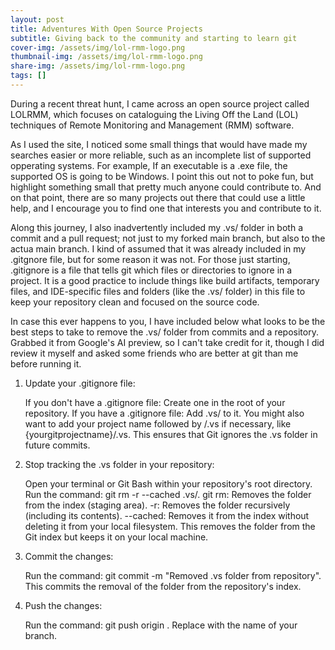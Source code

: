 ```yaml
---
layout: post
title: Adventures With Open Source Projects
subtitle: Giving back to the community and starting to learn git
cover-img: /assets/img/lol-rmm-logo.png
thumbnail-img: /assets/img/lol-rmm-logo.png
share-img: /assets/img/lol-rmm-logo.png
tags: []
---
```


During a recent threat hunt, I came across an open source project called LOLRMM, which focuses on cataloguing the Living Off the Land (LOL) techniques of Remote Monitoring and Management (RMM) software. 

As I used the site, I noticed some small things that would have made my searches easier or more reliable, such as an incomplete list of supported opperating systems. For example, If an executable is a .exe file, the supported OS is going to be Windows. I point this out not to poke fun, but highlight something small that pretty much anyone could contribute to. And on that point, there are so many projects out there that could use a little help, and I encourage you to find one that interests you and contribute to it.

Along this journey, I also inadvertently included my .vs/ folder in both a commit and a pull request; not just to my forked main branch, but also to the actua main branch. I kind of assumed that it was already included in my .gitgnore file, but for some reason it was not. For those just starting, .gitignore is a file that tells git which files or directories to ignore in a project. It is a good practice to include things like build artifacts, temporary files, and IDE-specific files and folders (like the .vs/ folder) in this file to keep your repository clean and focused on the source code.

In case this ever happens to you, I have included below what looks to be the best steps to take to remove the .vs/ folder from commits and a repository. Grabbed it from Google's AI preview, so I can't take credit for it, though I did review it myself and asked some friends who are better at git than me before running it.


1. Update your .gitignore file:

    If you don't have a .gitignore file: Create one in the root of your repository.
    If you have a .gitignore file: Add .vs/ to it. You might also want to add your project name followed by /.vs if necessary, like {yourgitprojectname}/.vs.
    This ensures that Git ignores the .vs folder in future commits. 

2. Stop tracking the .vs folder in your repository:

    Open your terminal or Git Bash within your repository's root directory.
    Run the command: git rm -r --cached .vs/.
        git rm: Removes the folder from the index (staging area).
        -r: Removes the folder recursively (including its contents).
        --cached: Removes it from the index without deleting it from your local filesystem.
    This removes the folder from the Git index but keeps it on your local machine. 

3. Commit the changes:

    Run the command: git commit -m "Removed .vs folder from repository".
    This commits the removal of the folder from the repository's index. 

4. Push the changes:

    Run the command: git push origin <your-branch-name>.
    Replace <your-branch-name> with the name of your branch. 


